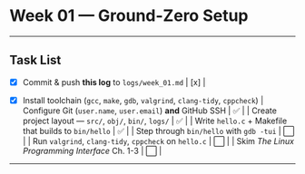 # Week 01 — Ground-Zero Setup

---

## Task List

- [x] Commit & push **this log** to `logs/week_01.md` | [x] |
- [x] Install toolchain (`gcc`, `make`, `gdb`, `valgrind`, `clang-tidy`, `cppcheck`)
| Configure Git (`user.name`, `user.email`) **and** GitHub SSH | ✅ |
| Create project layout — `src/`, `obj/`, `bin/`, `logs/` | ✅ |
| Write `hello.c` + Makefile that builds to `bin/hello` | ✅ |
| Step through `bin/hello` with `gdb -tui` | ⬜ |
| Run `valgrind`, `clang-tidy`, `cppcheck` on `hello.c` | ⬜ |
| Skim *The Linux Programming Interface* Ch. 1-3 | ⬜ |


---

